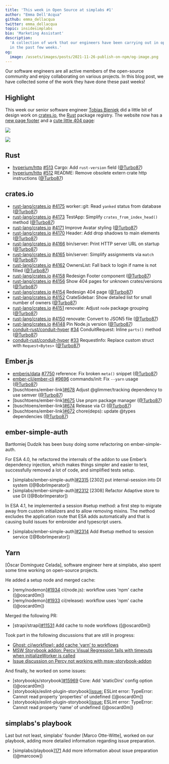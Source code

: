 ```yaml
---
title: 'This week in Open Source at simplabs #1'
author: "Emma Dell'Acqua"
github: emma_dellacqua
twitter: emma_dellacqua
topic: insidesimplabs
bio: 'Marketing Assistant'
description:
  'A collection of work that our engineers have been carrying out in open-source
  in the past few weeks.'
og:
  image: /assets/images/posts/2021-11-26-publish-on-npm/og-image.png
---
```


Our software engineers are all active members of the open-source community and
enjoy collaborating on various projects. In this blog post, we have collected
some of the work they have done these past weeks!

<!--break-->

## Highlight

This week our senior software engineer [Tobias Bieniek] did a little bit of
design work on [crates.io], the [Rust] package registry. The website now has a
[new page footer](https://github.com/rust-lang/crates.io/pull/4158) and a
[cute little 404 page](https://github.com/rust-lang/crates.io/pull/4154):

![](https://user-images.githubusercontent.com/141300/141307167-e3fd2914-064f-4076-b415-fc12a8f8bcbe.png)

![](https://user-images.githubusercontent.com/141300/141186277-0706150c-86ca-4fa1-8114-03f9bd900df7.png)

## Rust

- [hyperium/http] [#513](https://github.com/hyperium/http/pull/513) Cargo: Add
  `rust-version` field ([@Turbo87])
- [hyperium/http] [#512](https://github.com/hyperium/http/pull/512) README:
  Remove obsolete extern crate http instructions ([@Turbo87])

## crates.io

- [rust-lang/crates.io]
  [#4175](https://github.com/rust-lang/crates.io/pull/4175) worker::git: Read
  `yanked` status from database ([@Turbo87])
- [rust-lang/crates.io]
  [#4173](https://github.com/rust-lang/crates.io/pull/4173) TestApp: Simplify
  `crates_from_index_head()` method ([@Turbo87])
- [rust-lang/crates.io]
  [#4171](https://github.com/rust-lang/crates.io/pull/4171) Improve Avatar
  styling ([@Turbo87])
- [rust-lang/crates.io]
  [#4170](https://github.com/rust-lang/crates.io/pull/4170) Header: Add drop
  shadows to main elements ([@Turbo87])
- [rust-lang/crates.io]
  [#4166](https://github.com/rust-lang/crates.io/pull/4166) bin/server: Print
  HTTP server URL on startup ([@Turbo87])
- [rust-lang/crates.io]
  [#4165](https://github.com/rust-lang/crates.io/pull/4165) bin/server: Simplify
  assignments via `match` ([@Turbo87])
- [rust-lang/crates.io]
  [#4162](https://github.com/rust-lang/crates.io/pull/4162) OwnersList: Fall
  back to login if name is not filled ([@Turbo87])
- [rust-lang/crates.io]
  [#4158](https://github.com/rust-lang/crates.io/pull/4158) Redesign Footer
  component ([@Turbo87])
- [rust-lang/crates.io]
  [#4156](https://github.com/rust-lang/crates.io/pull/4156) Show 404 pages for
  unknown crates/versions ([@Turbo87])
- [rust-lang/crates.io]
  [#4154](https://github.com/rust-lang/crates.io/pull/4154) Redesign 404 page
  ([@Turbo87])
- [rust-lang/crates.io]
  [#4152](https://github.com/rust-lang/crates.io/pull/4152) CrateSidebar: Show
  detailed list for small number of owners ([@Turbo87])
- [rust-lang/crates.io]
  [#4151](https://github.com/rust-lang/crates.io/pull/4151) renovate: Adjust
  `node` package grouping ([@Turbo87])
- [rust-lang/crates.io]
  [#4150](https://github.com/rust-lang/crates.io/pull/4150) renovate: Convert to
  JSON5 file ([@Turbo87])
- [rust-lang/crates.io]
  [#4148](https://github.com/rust-lang/crates.io/pull/4148) Pin Node.js version
  ([@Turbo87])
- [conduit-rust/conduit-hyper]
  [#34](https://github.com/conduit-rust/conduit-hyper/pull/34) ConduitRequest:
  Inline `parts()` method ([@Turbo87])
- [conduit-rust/conduit-hyper]
  [#33](https://github.com/conduit-rust/conduit-hyper/pull/33) RequestInfo:
  Replace custom struct with `Request<Bytes>` ([@Turbo87])

## Ember.js

- [emberjs/data] [#7750](https://github.com/emberjs/data/pull/7750) reference:
  Fix broken `meta()` snippet ([@Turbo87])
- [ember-cli/ember-cli]
  [#9696](https://github.com/ember-cli/ember-cli/pull/9696) commands/init: Fix
  `--yarn` usage ([@Turbo87])
- [buschtoens/ember-link][#678](https://github.com/buschtoens/ember-link/pull/678)
  Adjust @glimmer/tracking dependency to use semver ([@Turbo87])
- [buschtoens/ember-link][#675](https://github.com/buschtoens/ember-link/pull/675)
  Use pnpm package manager ([@Turbo87])
- [buschtoens/ember-link][#674](https://github.com/buschtoens/ember-link/pull/674)
  Release via CI ([@Turbo87])
- [buschtoens/ember-link][#672](https://github.com/buschtoens/ember-link/pull/672)
  chore(deps): update @types dependencies ([@Turbo87])

[hyperium/http]: https://github.com/hyperium/http/
[rust-lang/crates.io]: https://github.com/rust-lang/crates.io/
[conduit-rust/conduit-hyper]: https://github.com/conduit-rust/conduit-hyper/
[emberjs/data]: https://github.com/emberjs/data/
[ember-cli/ember-cli]: https://github.com/ember-cli/ember-cli/
[tobias bieniek]: https://github.com/Turbo87/
[crates.io]: https://crates.io/
[rust]: https://rust-lang.org/
[@turbo87]: https://github.com/Turbo87/
[contact]: https://simplabs.com/contact/

## ember-simple-auth

Bartłomiej Dudzik has been busy doing some refactoring on ember-simple-auth.

For ESA 4.0, he refactored the internals of the addon to use Ember’s dependency
injection, which makes things simpler and easier to test, successfully removed a
lot of code, and simplified tests setup.

- [simplabs/ember-simple-auth][#2315](https://github.com/simplabs/ember-simple-auth/pull/2315)
  [2302] put internal-session into DI system ([@BobrImperator])
- [simplabs/ember-simple-auth][#2312](https://github.com/simplabs/ember-simple-auth/pull/2312)
  [2308] Refactor Adaptive store to use DI ([@BobrImperator])

In ESA 4.1, he implemented a session #setup method: a first step to migrate away
from custom initializers and to allow removing mixins. The method excludes the
application route that ESA adds automatically and that is causing build issues
for embroider and typescript users.

- [simplabs/ember-simple-auth][#2314](https://github.com/simplabs/ember-simple-auth/issues/2314)
  Add #setup method to session service ([@BobrImperator])

## Yarn

[Óscar Domínguez Celada], software engineer here at simplabs, also spent some
time working on open-source projects.

He added a setup node and merged cache:

- [remy/nodemon][#1934](https://github.com/remy/nodemon/pull/1934) ci(node.js):
  workflow uses 'npm' cache ([@oscard0m])
- [remy/nodemon][#1933](https://github.com/remy/nodemon/pull/1933) ci(release):
  workflow uses 'npm' cache ([@oscard0m])

Merged the following PR:

- [strapi/strapi][#11531](https://github.com/strapi/strapi/pull/11531) Add cache
  to node workflows ([@oscard0m])

Took part in the following discussions that are still in progress:

- [Ghost: ci(workflow): add cache ‘yarn’ to workflows](https://github.com/TryGhost/Ghost/pull/13716)
- [MSW Storybook addon: Percy Visual Regression fails with timeouts when initializeWorker is called](https://github.com/mswjs/msw-storybook-addon/issues/55)
- [Issue discussion on Percy not working with msw-storybook-addon](https://github.com/mswjs/msw-storybook-addon/issues/55)

And finally, he worked on some issues:

- [storybookjs/storybook][#15969](https://github.com/storybookjs/storybook/pull/15969)
  Core: Add 'staticDirs' config option ([@oscard0m])
- [storybookjs/eslint-plugin-storybook][issue:](https://github.com/storybookjs/eslint-plugin-storybook/issues/5)
  ESLint error: TypeError: Cannot read property 'properties' of undefined
  ([@oscard0m])
- [storybookjs/eslint-plugin-storybook][issue:](https://github.com/storybookjs/eslint-plugin-storybook/issues/7)
  ESLint error: TypeError: Cannot read property 'name' of undefined
  ([@oscard0m])

## simplabs's playbook

Last but not least, simplabs' founder [Marco Otte-Witte], worked on our
playbook, adding more detailed information regarding issue preparation.

- [simplabs/playbook][171](https://github.com/simplabs/playbook/pull/171) Add
  more information about issue preparation ([@marcoow])
